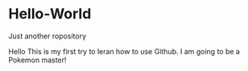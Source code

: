 # Hello-World
Just another ropository

Hello This is my first try to leran how to use Github. I am going to be a Pokemon master!
